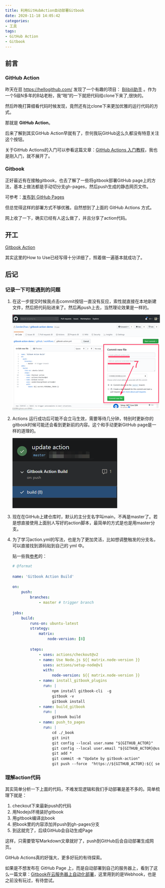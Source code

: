 ```yaml
---
title: 利用GitHubAction自动部署Gitbook
date: 2020-11-18 14:05:42
categories: 
- 工具
tags: 
- GitHub Action
- Gitbook
---
```




## 前言

### GitHub Action

昨天在逛 https://hellogithub.com/ 发现了一个有趣的项目： [Bilibili助手](https://github.com/srcrs/BilibiliTask) 。作为一个5级N多年的B站老粉，我“啪”的一下就把代码给clone下来了,很快的。

然后昨晚打算细看代码时候发现，竟然还有比clone下来更加优雅的运行代码的方式。

那就是 **GitHub Action**。

后来了解到其实GitHub Action早就有了，奈何我玩GitHub这么久都没有特意关注这个按钮。

关于GitHub Actions的入门可以参看这篇文章：[GitHub Actions 入门教程](http://www.ruanyifeng.com/blog/2019/09/getting-started-with-github-actions.html)，我也是刚入门，就不展开了。

### Gitbook

正好最近有在接触gitbook，也去了解了一些将gitbook部署GitHub page上的方法，基本上做法都是手动切分支gh-pages，然后push生成的静态网页文件。

可参考：[发布到 GitHub Pages](http://www.chengweiyang.cn/gitbook/github-pages/README.html)

但总觉得这样的部署方式不够优雅。自然想到了上面的 GitHub Actions 方式。

网上收了一下，确实已经有人这么做了，并且分享了action代码。



## 开工

[Gitbook Action](https://github.com/marketplace/actions/gitbook-action)

其实这里的How to Use已经写得十分详细了，照着做一遍基本就成功了。



## 后记

### 记录一下可能遇到的问题

1. 在这一步提交时候我点击commit按钮一直没有反应，索性就直接在本地新建文件，然后把代码贴进来了。然后再push上去，当然理论效果是一样的。

   ![image-20201118154827614](利用GitHubAction自动部署Gitbook/image-20201118154827614.png)
  

2. Actions 运行成功后可能不会立马生效，需要等待几分钟，特别时更新你的gitbook时候可能还会看到更新前的内容。这个和手动更新GitHub page是一样的道理的。

   ![image-20201118155341897](利用GitHubAction自动部署Gitbook/image-20201118155341897.png)

3. 现在在GitHub上建仓库时，默认的主分支名字叫main，不再是master了。若是想直接使用上面别人写好的action脚本，最简单的方式是也是用master分支。

4. 为了学习action.yml的写法，也是为了更加灵活，比如想调整触发的分支名，可以直接找到源码贴到自己的 yml 中。

   贴一些我[参考](https://github.com/ZanderZhao/gitbook-action/blob/master/archive/v1.1-simple-gitbook-action.yml)的：

   ```yml
   # @format
   
   name: 'Gitbook Action Build'
   
   on:
       push:
           branches:
               - master # trigger branch
   
   jobs:
       build:
           runs-on: ubuntu-latest
           strategy:
               matrix:
                   node-version: [8]
   
           steps:
               - uses: actions/checkout@v2
               - name: Use Node.js ${{ matrix.node-version }}
                 uses: actions/setup-node@v1
                 with:
                     node-version: ${{ matrix.node-version }}
               - name: install_gitbook_plugins
                 run: |
                     npm install gitbook-cli  -g
                     gitbook -v
                     gitbook install
               - name: build_gitbook
                 run: |
                     gitbook build
               - name: push_to_pages
                 run: |
                     cd ./_book
                     git init
                     git config --local user.name "${GITHUB_ACTOR}"
                     git config --local user.email "${GITHUB_ACTOR}@users.noreply.github.com"
                     git add *
                     git commit -m "Update by gitbook-action"
                     git push --force  "https://${GITHUB_ACTOR}:${{ secrets.PERSONAL_TOKEN }}@github.com/${GITHUB_REPOSITORY}.git" master:gh-pages
   ```

### 理解action代码

其实简单分析一下上面的代码，不难发现逻辑和我们手动部署是差不多的。简单梳理下就是：

1. checkout下来最新push的代码
2. 用Nodejs环境装好gitbook
3. 用gitbook编译出book
4. 把book里的内容添加并push到gh-pages分支
5. 到这就完了，后续GitHub会自动生成Page



这样，只需要管写Markdown文章就好了，push到GitHub后会自动部署生成网页。

GitHub Actions真的好强大，更多好玩的有待探索。

如果是不想发布在 GitHub Page 上，而是自动部署到自己的服务器上，看到了这么一篇文章：[Gitbook在云服务器上自动化部署](https://zhuanlan.zhihu.com/p/103786779)，这里用到的是Webhook，也是之前没有玩过，有待尝试。